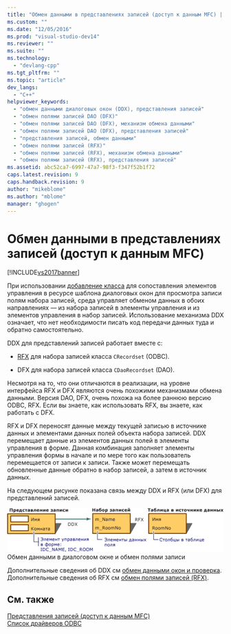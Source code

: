 ```yaml
---
title: "Обмен данными в представлениях записей (доступ к данным MFC) | Microsoft Docs"
ms.custom: ""
ms.date: "12/05/2016"
ms.prod: "visual-studio-dev14"
ms.reviewer: ""
ms.suite: ""
ms.technology: 
  - "devlang-cpp"
ms.tgt_pltfrm: ""
ms.topic: "article"
dev_langs: 
  - "C++"
helpviewer_keywords: 
  - "обмен данными диалоговых окон (DDX), представления записей"
  - "обмен полями записей DAO (DFX)"
  - "обмен полями записей DAO (DFX), механизм обмена данными"
  - "обмен полями записей DAO (DFX), представления записей"
  - "представления записей, обмен данными"
  - "обмен полями записей (RFX)"
  - "обмен полями записей (RFX), механизм обмена данными"
  - "обмен полями записей (RFX), представления записей"
ms.assetid: abc52ca7-6997-47a7-98f3-f347f52b1f72
caps.latest.revision: 9
caps.handback.revision: 9
author: "mikeblome"
ms.author: "mblome"
manager: "ghogen"
---
```

# Обмен данными в представлениях записей (доступ к данным MFC)
[!INCLUDE[vs2017banner](../assembler/inline/includes/vs2017banner.md)]

При использовании [добавление класса](../mfc/reference/adding-an-mfc-odbc-consumer.md) для сопоставления элементов управления в ресурсе шаблона диалоговых окон для просмотра записи полям набора записей, среда управляет обменом данных в обоих направлениях — из набора записей в элементы управления и из элементов управления в набор записей.  Использование механизма DDX означает, что нет необходимости писать код передачи данных туда и обратно самостоятельно.  
  
 DDX для представлений записей работает вместе с:  
  
-   [RFX](../data/odbc/record-field-exchange-rfx.md) для набора записей класса `CRecordset` \(ODBC\).  
  
-   DFX для набора записей класса `CDaoRecordset` \(DAO\).  
  
 Несмотря на то, что они отличаются в реализации, на уровне интерфейса RFX и DFX являются очень похожими механизмами обмена данными.  Версия DAO, DFX, очень похожа на более раннюю версию ODBC, RFX.  Если вы знаете, как использовать RFX, вы знаете, как работать с DFX.  
  
 RFX и DFX переносят данные между текущей записью в источнике данных и элементами данных полей объекта набора записей.  DDX перемещает данные из элементов данных полей в элементы управления в форме.  Данная комбинация заполняет элементы управления формы в начале и по мере того как пользователь перемещается от записи к записи.  Также может перемещать обновленные данные обратно в набор записей, а затем в источник данных.  
  
 На следующем рисунке показана связь между DDX и RFX \(или DFX\) для представлений записей.  
  
 ![Обмен данными в диалоговых окнах и обмен полями записей](../data/media/vc37xt1.gif "vc37XT1")  
Обмен данными в диалоговом окне и обмен полями записи  
  
 Дополнительные сведения об DDX см [обмен данными окон и проверка](../mfc/dialog-data-exchange-and-validation.md).  Дополнительные сведения об RFX см [обмен полями записей \(RFX\)](../data/odbc/record-field-exchange-rfx.md).  
  
## См. также  
 [Представления записей \(доступ к данным MFC\)](../data/record-views-mfc-data-access.md)   
 [Список драйверов ODBC](../data/odbc/odbc-driver-list.md)